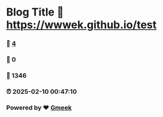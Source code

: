 # Blog Title :link: https://wwwek.github.io/test 
### :page_facing_up: [4](https://wwwek.github.io/test/tag.html) 
### :speech_balloon: 0 
### :hibiscus: 1346 
### :alarm_clock: 2025-02-10 00:47:10 
### Powered by :heart: [Gmeek](https://github.com/Meekdai/Gmeek)
